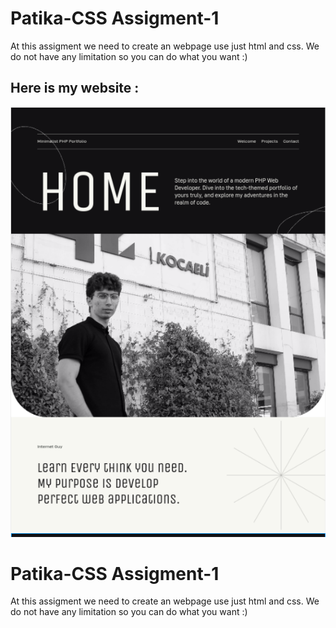 # Patika-CSS Assigment-1

At this assigment we need to create an webpage use just html and css. We do not have any limitation so you can do what you want :)

## Here is my website :
![Screen shoot of website](/website_view.png)
#  Patika-CSS Assigment-1

At this assigment we need to create an webpage use just html and css. We do not have any limitation so you can do what you want :)
